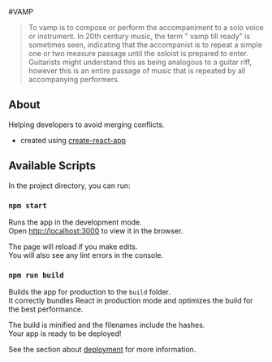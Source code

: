 #VAMP

>To vamp is to compose or perform the accompaniment to a solo voice or instrument. In 20th century music, the term " vamp till ready" is sometimes seen, indicating that the accompanist is to repeat a simple one or two measure passage until the soloist is prepared to enter. Guitarists might understand this as being analogous to a guitar riff, however this is an entire passage of music that is repeated by all accompanying performers.

## About
Helping developers to avoid merging conflicts.

- created using [create-react-app](https://facebook.github.io/create-react-app)

## Available Scripts

In the project directory, you can run:

### `npm start`

Runs the app in the development mode.<br />
Open [http://localhost:3000](http://localhost:3000) to view it in the browser.

The page will reload if you make edits.<br />
You will also see any lint errors in the console.

### `npm run build`

Builds the app for production to the `build` folder.<br />
It correctly bundles React in production mode and optimizes the build for the best performance.

The build is minified and the filenames include the hashes.<br />
Your app is ready to be deployed!

See the section about [deployment](https://facebook.github.io/create-react-app/docs/deployment) for more information.

